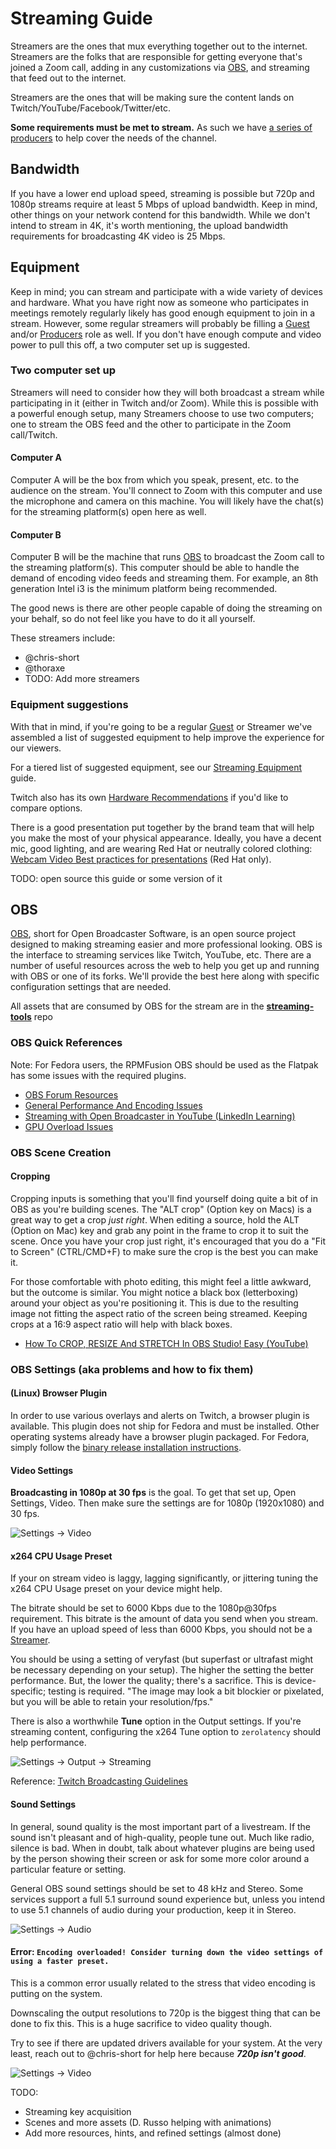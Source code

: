 # Streaming Guide

Streamers are the ones that mux everything together out to the internet. Streamers are the folks that are responsible for getting everyone that's joined a Zoom call, adding in any customizations via [OBS](http://obsproject.com/), and streaming that feed out to the internet.

Streamers are the ones that will be making sure the content lands on Twitch/YouTube/Facebook/Twitter/etc.

**Some requirements must be met to stream.** As such we have [a series of producers](continuity.md) to help cover the needs of the channel.

## Bandwidth

If you have a lower end upload speed, streaming is possible but 720p and 1080p streams require at least 5 Mbps of upload bandwidth. Keep in mind, other things on your network contend for this bandwidth. While we don't intend to stream in 4K, it's worth mentioning, the upload bandwidth requirements for broadcasting 4K video is 25 Mbps.

## Equipment

Keep in mind; you can stream and participate with a wide variety of devices and hardware. What you have right now as someone who participates in meetings remotely regularly likely has good enough equipment to join in a stream. However, some regular streamers will probably be filling a [Guest](README.md#Guests) and/or [Producers](README.md#Producers) role as well. If you don't have enough compute and video power to pull this off, a two computer set up is suggested.

### Two computer set up

Streamers will need to consider how they will both broadcast a stream while participating in it (either in Twitch and/or Zoom). While this is possible with a powerful enough setup, many Streamers choose to use two computers; one to stream the OBS feed and the other to participate in the Zoom call/Twitch.

#### Computer A

Computer A will be the box from which you speak, present, etc. to the audience on the stream. You'll connect to Zoom with this computer and use the microphone and camera on this machine. You will likely have the chat(s) for the streaming platform(s) open here as well.

#### Computer B

Computer B will be the machine that runs [OBS](https://obsproject.com/) to broadcast the Zoom call to the streaming platform(s). This computer should be able to handle the demand of encoding video feeds and streaming them. For example, an 8th generation Intel i3 is the minimum platform being recommended.

The good news is there are other people capable of doing the streaming on your behalf, so do not feel like you have to do it all yourself.

These streamers include:

* @chris-short
* @thoraxe
* TODO: Add more streamers

### Equipment suggestions

With that in mind, if you're going to be a regular [Guest](README.md#Guests) or Streamer we've assembled a list of suggested equipment to help improve the experience for our viewers.

For a tiered list of suggested equipment, see our [Streaming Equipment](pdf/streaming-equipment.pdf) guide.

Twitch also has its own [Hardware Recommendations](https://www.twitch.tv/creatorcamp/en/setting-up-your-stream/hardware-recommendations/) if you'd like to compare options.

There is a good presentation put together by the brand team that will help you make the most of your physical appearance. Ideally, you have a decent mic, good lighting, and are wearing Red Hat or neutrally colored clothing: [Webcam Video
Best practices for presentations](https://docs.google.com/presentation/d/1xnW3hm-jDfwrqma-1j8vzmq4an1mJMk0Y2hQfUkKss4/edit#slide=id.g547716335e_0_260) (Red Hat only).

TODO: open source this guide or some version of it

## OBS

[OBS](https://obsproject.com/), short for Open Broadcaster Software, is an open source project designed to making streaming easier and more professional looking. OBS is the interface to streaming services like Twitch, YouTube, etc. There are a number of useful resources across the web to help you get up and running with OBS or one of its forks. We'll provide the best here along with specific configuration settings that are needed.

All assets that are consumed by OBS for the stream are in the [**streaming-tools**](https://github.com/cloud-platforms-streaming/streaming-tools) repo

### OBS Quick References

Note: For Fedora users, the RPMFusion OBS should be used as the Flatpak has some issues with the required plugins.

* [OBS Forum Resources](https://obsproject.com/forum/resources/)
* [General Performance And Encoding Issues](https://obsproject.com/wiki/General-Performance-and-Encoding-Issues)
* [Streaming with Open Broadcaster in YouTube (LinkedIn Learning)](https://www.linkedin.com/learning/learning-video-live-streaming/streaming-with-open-broadcaster-in-youtube)
* [GPU Overload Issues](https://obsproject.com/wiki/GPU-overload-issues)

### OBS Scene Creation

#### Cropping

Cropping inputs is something that you'll find yourself doing quite a bit of in OBS as you're building scenes. The "ALT crop" (Option key on Macs) is a great way to get a crop *just right*. When editing a source, hold the ALT (Option on Mac) key and grab any point in the frame to crop it to suit the scene. Once you have your crop just right, it's encouraged that you do a "Fit to Screen" (CTRL/CMD+F) to make sure the crop is the best you can make it.

For those comfortable with photo editing, this might feel a little awkward, but the outcome is similar. You might notice a black box (letterboxing) around your object as you're positioning it. This is due to the resulting image not fitting the aspect ratio of the screen being streamed. Keeping crops at a 16:9 aspect ratio will help with black boxes.

* [How To CROP, RESIZE And STRETCH In OBS Studio! Easy (YouTube)](https://youtu.be/qEKBaeTJfpc)

### OBS Settings (aka problems and how to fix them)

#### (Linux) Browser Plugin

In order to use various overlays and alerts on Twitch, a browser plugin is available. This plugin does not ship for Fedora and must be installed. Other operating systems already have a browser plugin packaged. For Fedora, simply follow the [binary release installation instructions](https://github.com/bazukas/obs-linuxbrowser#installing-binary-release).

#### Video Settings

**Broadcasting in 1080p at 30 fps** is the goal. To get that set up, Open Settings, Video. Then make sure the settings are for 1080p (1920x1080) and 30 fps.

![Settings -> Video](img/1080p-settings-video-resolution.png)

#### x264 CPU Usage Preset

If your on stream video is laggy, lagging significantly, or jittering tuning the x264 CPU Usage preset on your device might help.

The bitrate should be set to 6000 Kbps due to the 1080p@30fps requirement. This bitrate is the amount of data you send when you stream. If you have an upload speed of less than 6000 Kbps, you should not be a [Streamer](https://github.com/cloud-platforms-streaming/streaming-docs#streamers).

You should be using a setting of veryfast (but superfast or ultrafast might be necessary depending on your setup). The higher the setting the better performance. But, the lower the quality; there's a sacrifice. This is device-specific; testing is required. "The image may look a bit blockier or pixelated, but you will be able to retain your resolution/fps."

There is also a worthwhile **Tune** option in the Output settings. If you're streaming content, configuring the x264 Tune option to `zerolatency` should help performance.

![Settings -> Output -> Streaming](img/settings-output-streaming.png)

Reference: [Twitch Broadcasting Guidelines](https://stream.twitch.tv/encoding/)

#### Sound Settings

In general, sound quality is the most important part of a livestream. If the sound isn't pleasant and of high-quality, people tune out. Much like radio, silence is bad. When in doubt, talk about whatever plugins are being used by the person showing their screen or ask for some more color around a particular feature or setting.

General OBS sound settings should be set to 48 kHz and Stereo. Some services support a full 5.1 surround sound experience but, unless you intend to use 5.1 channels of audio during your production, keep it in Stereo.

![Settings -> Audio](img/settings-audio.png)

#### Error: `Encoding overloaded! Consider turning down the video settings of using a faster preset.`

This is a common error usually related to the stress that video encoding is putting on the system.

Downscaling the output resolutions to 720p is the biggest thing that can be done to fix this. This is a huge sacrifice to video quality though.

Try to see if there are updated drivers available for your system. At the very least, reach out to @chris-short for help here because ***720p isn't good***.

![Settings -> Video](img/720p-settings-video-resolution.png)

TODO:

* Streaming key acquisition
* Scenes and more assets (D. Russo helping with animations)
* Add more resources, hints, and refined settings (almost done)